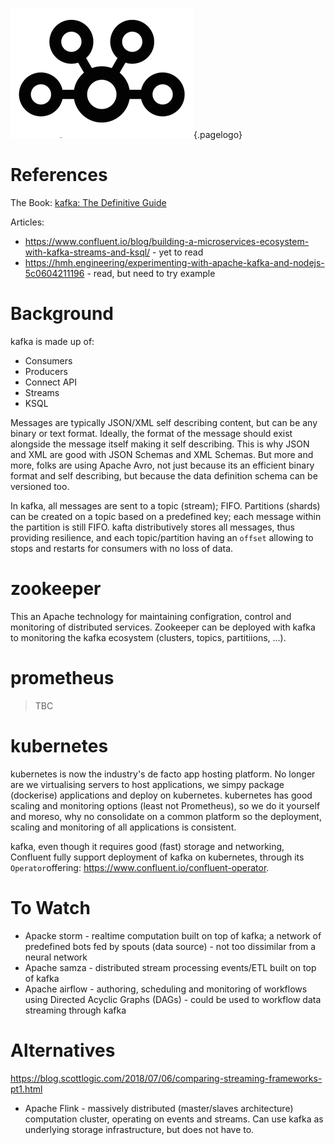 ![Kafka Logo](/uploads/logos/kafka-icon.png "kafka Logo"){.pagelogo}
<!-- TITLE: kafka -->
<!-- SUBTITLE: Confluent's platform for streaming data - the new middleware -->
# References
The Book:
[kafka: The Definitive Guide](/uploads/kafka/confluent-kafka-definitive-guide-complete.pdf "kafka: The Definitive Guide")

Articles:
* https://www.confluent.io/blog/building-a-microservices-ecosystem-with-kafka-streams-and-ksql/ - yet to read
* https://hmh.engineering/experimenting-with-apache-kafka-and-nodejs-5c0604211196 - read, but need to try example

# Background
kafka is made up of:
* Consumers
* Producers
* Connect API
* Streams
* KSQL

Messages are typically JSON/XML self describing content, but can be any binary or text format. Ideally, the format of the message should exist alongside the message itself making it self describing. This is why JSON and XML are good with JSON Schemas and XML Schemas. But more and more, folks are using Apache Avro, not just because its an efficient binary format and self describing, but because the data definition schema can be versioned too.

In kafka, all messages are sent to a topic (stream); FIFO. Partitions (shards) can be created on a topic based on a predefined key; each message within the partition is still FIFO. kafta distributively stores all messages, thus providing resilience, and each topic/partition having an `offset` allowing to stops and restarts for consumers with no loss of data.

# zookeeper
This an Apache technology for maintaining configration, control and monitoring of distributed services. Zookeeper can be deployed with kafka to monitoring the kafka ecosystem (clusters, topics, partitiions, ...).

# prometheus
> TBC

# kubernetes
kubernetes is now the industry's de facto app hosting platform. No longer are we virtualising servers to host applications, we simpy package (dockerise) applications and deploy on kubernetes. kubernetes has good scaling and monitoring options (least not Prometheus), so we do it yourself and moreso, why no consolidate on a common platform so the deployment, scaling and monitoring of all applications is consistent.

kafka, even though it requires good (fast) storage and networking, Confluent fully support deployment of kafka on kubernetes, through its `Operator`offering: https://www.confluent.io/confluent-operator.

# To Watch
* Apacke storm - realtime computation built on top of kafka; a network of predefined bots fed by spouts (data source) - not too dissimilar from a neural network
* Apache samza - distributed stream processing events/ETL built on top of kafka
* Apache airflow - authoring, scheduling and monitoring of workflows using Directed Acyclic Graphs (DAGs) - could be used to workflow data streaming through kafka

# Alternatives
https://blog.scottlogic.com/2018/07/06/comparing-streaming-frameworks-pt1.html

* Apache Flink - massively distributed (master/slaves architecture) computation cluster, operating on events and streams. Can use kafka as underlying storage infrastructure, but does not have to.